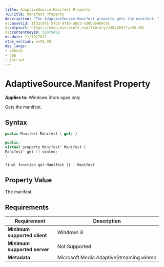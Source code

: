 ```yaml
---
title: AdaptiveSource.Manifest Property
TOCTitle: Manifest Property
description: "The AdaptiveSource.Manifest property gets the manifest. This article describes its syntax and requirements."
ms:assetid: 1f31c971-57b2-4716-a0d3-e30bb5460c0c
ms:mtpsurl: https://msdn.microsoft.com/library/JJ822697(v=VS.90)
ms:contentKeyID: 50079452
ms.date: 11/19/2012
mtps_version: v=VS.90
dev_langs:
- csharp
- cpp
- jscript
---
```


# AdaptiveSource.Manifest Property

**Applies to:** Windows Store apps only

Gets the manifest.

## Syntax

```csharp
public Manifest Manifest { get; }
```

```cpp
public:
virtual property Manifest^ Manifest {
Manifest^ get () sealed;
}
```

```jscript
final function get Manifest () : Manifest
```

## Property Value

The manifest.

## Requirements

|Requirement|Description|
|--- |--- |
|**Minimum supported client**|Windows 8|
|**Minimum supported server**|Not Supported|
|**Metadata**|Microsoft.Media.AdaptiveStreaming.winmd|
